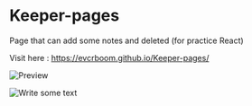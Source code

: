 # Keeper-pages
Page that can add some notes and deleted (for practice React)

Visit here : https://evcrboom.github.io/Keeper-pages/


![Preview](https://github.com/evcrboom/Keeper-pages/assets/156238778/cfad8460-3543-465e-84e3-92592c699572)


![Write some text](https://github.com/evcrboom/Keeper-pages/assets/156238778/9d233823-c16c-4259-9477-901008d9b9be)

